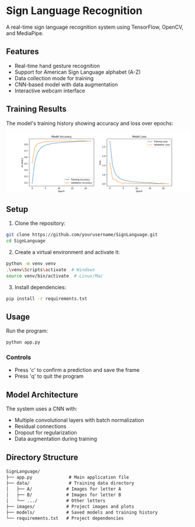 # Sign Language Recognition

A real-time sign language recognition system using TensorFlow, OpenCV, and MediaPipe.

## Features

- Real-time hand gesture recognition
- Support for American Sign Language alphabet (A-Z)
- Data collection mode for training
- CNN-based model with data augmentation
- Interactive webcam interface

## Training Results

The model's training history showing accuracy and loss over epochs:

![Training History](images/training_history.png)

## Setup

1. Clone the repository:
```bash
git clone https://github.com/yourusername/SignLanguage.git
cd SignLanguage
```

2. Create a virtual environment and activate it:
```bash
python -m venv venv
.\venv\Scripts\activate  # Windows
source venv/bin/activate  # Linux/Mac
```

3. Install dependencies:
```bash
pip install -r requirements.txt
```

## Usage

Run the program:
```bash
python app.py
```

### Controls
- Press 'c' to confirm a prediction and save the frame
- Press 'q' to quit the program

## Model Architecture

The system uses a CNN with:
- Multiple convolutional layers with batch normalization
- Residual connections
- Dropout for regularization
- Data augmentation during training

## Directory Structure

```
SignLanguage/
├── app.py              # Main application file
├── data/               # Training data directory
│   ├── A/             # Images for letter A
│   ├── B/             # Images for letter B
│   └── .../           # Other letters
├── images/            # Project images and plots
├── models/            # Saved models and training history
└── requirements.txt   # Project dependencies
``` 